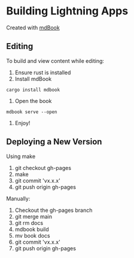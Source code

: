 # Building Lightning Apps

Created with [mdBook](https://rust-lang.github.io/mdBook/)

## Editing

To build and view content while editing:

1. Ensure rust is installed
1. Install mdBook

```
cargo install mdbook
```

1. Open the book

```
mdbook serve --open
```

1. Enjoy!

## Deploying a New Version

Using make

1. git checkout gh-pages
1. make
1. git commit 'vx.x.x'
1. git push origin gh-pages

Manually:

1. Checkout the gh-pages branch
1. git merge main
1. git rm docs
1. mdbook build
1. mv book docs
1. git commit 'vx.x.x'
1. git push origin gh-pages
